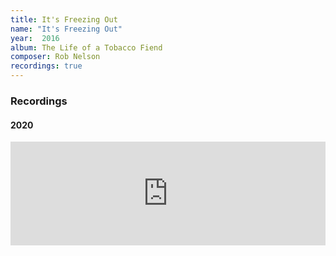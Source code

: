 ```yaml
---
title: It's Freezing Out
name: "It's Freezing Out"
year:  2016
album: The Life of a Tobacco Fiend
composer: Rob Nelson
recordings: true
---
```


<h3>Recordings</h3>

<h4>2020</h4>

<iframe width="100%" height="166" scrolling="no" frameborder="no" allow="autoplay" src="https://w.soundcloud.com/player/?url=https%3A//api.soundcloud.com/tracks/721449292&color=%23ff5500&auto_play=false&hide_related=false&show_comments=true&show_user=true&show_reposts=false&show_teaser=true"></iframe>

